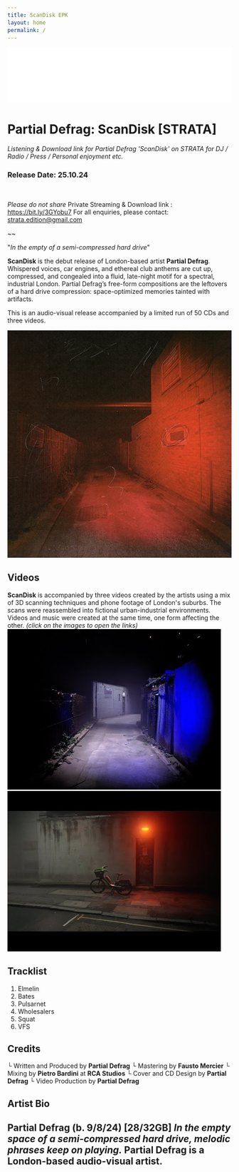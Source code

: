```yaml
---
title: ScanDisk EPK
layout: home
permalink: /
---
```


<img src="logo.png" alt="Strata Logo" class="centered-logo">

# Partial Defrag: ScanDisk [STRATA]

*Listening & Download link for Partial Defrag 'ScanDisk' on STRATA for DJ / Radio / Press / Personal enjoyment etc.*

### Release Date: 25.10.24
<br/>

*Please do not share* Private Streaming & Download link : https://bit.ly/3GYobu7
For all enquiries, please contact: strata.edition@gmail.com

~~

"*In the empty of a semi-compressed hard drive*"

**ScanDisk** is the debut release of London-based artist **Partial Defrag**. Whispered voices, car engines, and ethereal club anthems are cut up, compressed, and congealed into a fluid, late-night motif for a spectral, industrial London. Partial Defrag’s free-form compositions are the leftovers of a hard drive compression: space-optimized memories tainted with artifacts.

This is an audio-visual release accompanied by a limited run of 50 CDs and three videos.

<img src="ScanDiskWebCover.png" alt="ScanDisk Cover" class="centered-image">

## Videos
**ScanDisk** is accompanied by three videos created by the artists using a mix of 3D scanning techniques and phone footage of London's suburbs. The scans were reassembled into fictional urban-industrial environments. Videos and music were created at the same time, one form affecting the other.
*(click on the images to open the links)*
[<img alt="Elmelin Video" class="centered-vid" src="elmelinVid.jpg" />](https://www.youtube.com/watch?v=uZPCZdTdytw)
[<img alt="VFS Video" class="centered-vid" src="vfsVid.jpg" />](https://www.youtube.com/watch?v=uZPCZdTdytw)

## Tracklist

1. Elmelin
2. Bates
3. Pulsarnet
4. Wholesalers
5. Squat
6. VFS


## Credits
└  Written and Produced by **Partial Defrag**
└  Mastering by **Fausto Mercier**
└  Mixing by **Pietro Bardini** at **RCA Studios**
└  Cover and CD Design by **Partial Defrag**
└  Video Production by **Partial Defrag**


## Artist Bio
Partial Defrag (b. 9/8/24) [28/32GB] 
*In the empty space of a semi-compressed hard drive, melodic phrases keep on playing.*
Partial Defrag is a London-based audio-visual artist.
<br/>
---
